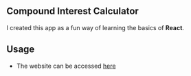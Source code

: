 ## Compound Interest Calculator ##

I created this app as a fun way of learning the basics of **React**.

## Usage ##

- The website can be accessed [here](https://vladboj.github.io/compound-interest-calculator/)
